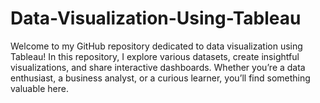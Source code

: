 # Data-Visualization-Using-Tableau
Welcome to my GitHub repository dedicated to data visualization using Tableau! In this repository, I explore various datasets, create insightful visualizations, and share interactive dashboards. Whether you’re a data enthusiast, a business analyst, or a curious learner, you’ll find something valuable here.
